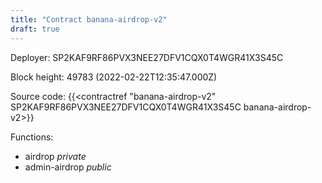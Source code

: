 ```yaml
---
title: "Contract banana-airdrop-v2"
draft: true
---
```

Deployer: SP2KAF9RF86PVX3NEE27DFV1CQX0T4WGR41X3S45C


 



Block height: 49783 (2022-02-22T12:35:47.000Z)

Source code: {{<contractref "banana-airdrop-v2" SP2KAF9RF86PVX3NEE27DFV1CQX0T4WGR41X3S45C banana-airdrop-v2>}}

Functions:

* airdrop _private_
* admin-airdrop _public_
